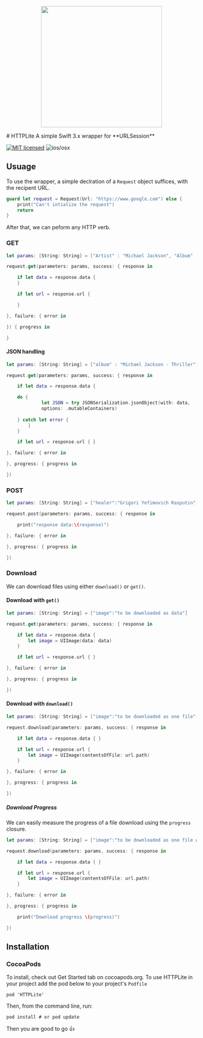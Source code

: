 <p align="center">
<img src="https://cloud.githubusercontent.com/assets/928095/21403346/c7b6ea90-c792-11e6-9c3b-a7553268efd0.png" width="320">
</p>
# HTTPLite
A simple Swift 3.x wrapper for **URLSession**


[![MIT licensed](https://img.shields.io/badge/license-MIT-blue.svg)](https://raw.githubusercontent.com/hyperium/hyper/master/LICENSE) ![ios/osx](https://cocoapod-badges.herokuapp.com/p/AFNetworking/badge.png)

## Usuage 

To use the wrapper, a simple declration of a `Request` object suffices, with the recipent URL.

```swift
guard let request = Request(Url: "https://www.google.com") else {
    print("Can't intialize the request")
    return
}
```

After that, we can peform any HTTP verb.

### GET

```swift
let params: [String: String] = ["Artist" : "Michael Jackson", "Album" : "Thriller"]

request.get(parameters: params, success: { response in

    if let data = response.data {
    }

    if let url = response.url {

    }

}, failure: { error in

}) { progress in

}
```

#### JSON handling

```swift
let params: [String: String] = ["album" : "Michael Jackson - Thriller"]

request.get(parameters: params, success: { response in

    if let data = response.data {

   	do {
       		 let JSON = try JSONSerialization.jsonObject(with: data,
       		 options: .mutableContainers)
    	
	} catch let error {	
        }
    }

    if let url = response.url { }

}, failure: { error in

}, progress: { progress in

})
```

### POST
```swift
let params: [String: String] = ["healer":"Grigori Yefimovich Rasputin", "powers": "healer and adviser"]

request.post(parameters: params, success: { response in

    print("response data:\(response)")

}, failure: { error in

}, progress: { progress in

})

```

### Download

We can download files using either `download()` or `get()`.

#### Download with `get()`

```swift
let params: [String: String] = ["image":"to be downloaded as data"]

request.get(parameters: params, success: { response in

    if let data = response.data { 
        let image = UIImage(data: data)
    }

    if let url = response.url { }

}, failure: { error in

}, progress: { progress in

})
```

#### Download with `download()`

```swift
let params: [String: String] = ["image":"to be downloaded as one file"]

request.download(parameters: params, success: { response in

    if let data = response.data { }

    if let url = response.url { 
        let image = UIImage(contentsOfFile: url.path)
    }

}, failure: { error in

}, progress: { progress in

})
```

##### Download Progress

We can easily measure the progress of a file download using the `progress` closure. 

```swift
let params: [String: String] = ["image":"to be downloaded as one file with progress"]

request.download(parameters: params, success: { response in

    if let data = response.data { }

    if let url = response.url { 
        let image = UIImage(contentsOfFile: url.path)
    }

}, failure: { error in

}, progress: { progress in

	print("Download progress \(progress)")

})
```

## Installation 

### CocoaPods

To install, check out Get Started tab on cocoapods.org.
To use HTTPLite in your project add the pod below to your project's `Podfile` 

```
pod 'HTTPLite'
```

Then, from the command line, run:

```
pod install # or pod update
```
Then you are good to go :+1:
